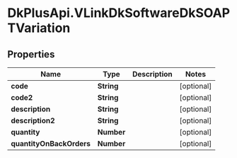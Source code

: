 # DkPlusApi.VLinkDkSoftwareDkSOAPTVariation

## Properties
Name | Type | Description | Notes
------------ | ------------- | ------------- | -------------
**code** | **String** |  | [optional] 
**code2** | **String** |  | [optional] 
**description** | **String** |  | [optional] 
**description2** | **String** |  | [optional] 
**quantity** | **Number** |  | [optional] 
**quantityOnBackOrders** | **Number** |  | [optional] 


